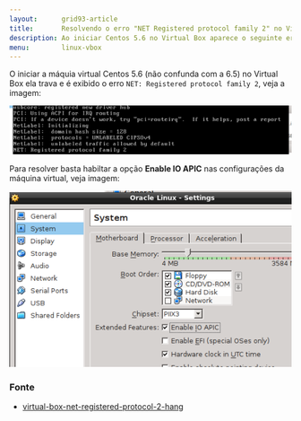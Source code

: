 ```yaml
---
layout:      grid93-article
title:       Resolvendo o erro "NET Registered protocol family 2" no Virtual Box
description: Ao iniciar Centos 5.6 no Virtual Box aparece o seguinte erro "NET Registered protocol family 2"
menu:        linux-vbox
---
```


O iniciar a máquia virtual Centos 5.6 (não confunda com a 6.5) no Virtual Box ela trava e é exibido o erro
`NET: Registered protocol family 2`, veja a imagem:

![Imagem ilustrando erro na virtual box](vbox-hang-1.png "Imagem ilustrando erro na virtual box")

Para resolver basta habiltar a opção __Enable IO APIC__ nas configurações da máquina virtual, veja imagem:

![Imagem ilustrando erro na virtual box](vbox-hang-2.png "Imagem ilustrando erro na virtual box")


### Fonte

- [virtual-box-net-registered-protocol-2-hang](http://m04m.com/2012/01/13/virtual-box-net-registered-protocol-2-hang/ "link-externo")
